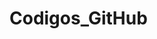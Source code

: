 # Codigos_GitHub
<!--Paulo Henrique Lima Shim 824154175
Ana Beatriz Sodré de Carvalho 823125369
Victor Samuel Candido 82319094
Matheus Marotte da Silva 823164453
Gabriel Avelar De Souza Silva 823165351